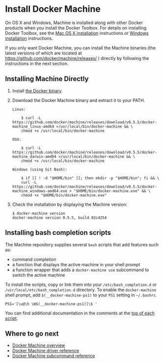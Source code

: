 <!--[metadata]>
+++
title = "Docker Machine"
description = "How to install Docker Machine"
keywords = ["machine, orchestration, install, installation, docker, documentation"]
[menu.main]
parent="mn_install"
weight=3
+++
<![end-metadata]-->

# Install Docker Machine

On OS X and Windows, Machine is installed along with other Docker products when
you install the Docker Toolbox. For details on installing Docker Toolbox, see
the <a href="https://docs.docker.com/installation/mac/" target="_blank">Mac OS X
installation</a> instructions or <a
href="https://docs.docker.com/installation/windows" target="_blank">Windows
installation</a> instructions.

If you only want Docker Machine, you can install the Machine binaries (the
latest versions of which are located at
<https://github.com/docker/machine/releases/> ) directly by following the
instructions in the next section.

## Installing Machine Directly

1.  Install <a href="https://docs.docker.com/installation/"
    target="_blank">the Docker binary</a>.

2.  Download the Docker Machine binary and extract it to your PATH.

        Linux:

            $ curl -L https://github.com/docker/machine/releases/download/v0.5.5/docker-machine_linux-amd64 >/usr/local/bin/docker-machine && \
            chmod +x /usr/local/bin/docker-machine

        OSX:

            $ curl -L https://github.com/docker/machine/releases/download/v0.5.5/docker-machine_darwin-amd64 >/usr/local/bin/docker-machine && \
            chmod +x /usr/local/bin/docker-machine

        Windows (using Git Bash):

            $ if [[ ! -d "$HOME/bin" ]]; then mkdir -p "$HOME/bin"; fi && \
            curl -L https://github.com/docker/machine/releases/download/v0.5.5/docker-machine_windows-amd64.exe > "$HOME/bin/docker-machine.exe" && \
            chmod +x "$HOME/bin/docker-machine.exe"

3.  Check the installation by displaying the Machine version:

        $ docker-machine version
        docker-machine version 0.5.5, build 02c4254

## Installing bash completion scripts

The Machine repository supplies several `bash` scripts that add features such
as:

-   command completion
-   a function that displays the active machine in your shell prompt
-   a function wrapper that adds a `docker-machine use` subcommand to switch the
    active machine

To install the scripts, copy or link them into your `/etc/bash_completion.d` or
`/usr/local/etc/bash_completion.d` directory. To enable the `docker-machine` shell
prompt, add `$(__docker-machine-ps1)` to your `PS1` setting in `~/.bashrc`.

    PS1='[\u@\h \W$(__docker-machine-ps1)]\$ '

You can find additional documentation in the comments at the
[top of each script](https://github.com/docker/machine/tree/master/contrib/completion/bash).

## Where to go next

-   [Docker Machine overview](index.md)
-   [Docker Machine driver reference](drivers/index.md)
-   [Docker Machine subcommand reference](reference/index.md)
